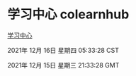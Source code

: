 # 学习中心 colearnhub
[学习中心](http://59.174.25.102:56308/colearnhub/)

2021年 12月 16日 星期四 05:33:28 CST

2021年 12月 15日 星期三 21:33:28 GMT

